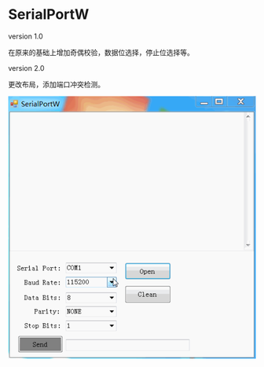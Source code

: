 # SerialPortW

version 1.0

在原来的基础上增加奇偶校验，数据位选择，停止位选择等。

version 2.0

更改布局，添加端口冲突检测。

![](./image/serial.gif)
